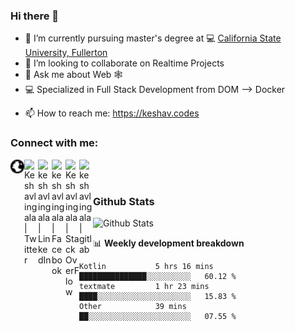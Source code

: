 ### Hi there 👋

- 🔭 I’m currently pursuing master's degree at 💻 [California State University, Fullerton](http://www.fullerton.edu/) 
- 👯 I’m looking to collaborate on Realtime Projects
- 💬 Ask me about Web 🕸
- 💻 Specialized in Full Stack Development from DOM --> Docker
<!-- - 🤔 I’m looking for help with ... -->
- 📫 How to reach me: https://keshav.codes
<!-- - 😄 Pronouns: ... -->
<!-- - ⚡ Fun fact:  -->



### Connect with me:

[<img align="left" alt="KeshavLingala" width="22px" src="https://raw.githubusercontent.com/iconic/open-iconic/master/svg/globe.svg" />][website]
[<img align="left" alt="Keshavlingala | Twitter" width="22px" src="https://cdn.jsdelivr.net/npm/simple-icons@v3/icons/twitter.svg" />][twitter]
[<img align="left" alt="keshavlingala | LinkedIn" width="22px" src="https://cdn.jsdelivr.net/npm/simple-icons@v3/icons/linkedin.svg" />][linkedin]
[<img align="left" alt="keshavlingala | Facebook" width="22px" src="https://cdn.jsdelivr.net/npm/simple-icons@3.4.1/icons/facebook.svg" />][Facebook]
[<img align="left" alt="Keshavlingala | StackOverFlow" width="22px" src="https://cdn.jsdelivr.net/npm/simple-icons@3.4.1/icons/stackoverflow.svg" />][StackOverFlow]
[<img align="left" alt="keshavlingala | gitlab" width="22px" src="https://cdn.jsdelivr.net/npm/simple-icons@3.4.1/icons/gitlab.svg" />][gitlab]
<br/><br/>

### Github Stats
![Github Stats](https://github-readme-stats.vercel.app/api?username=keshavlingala&show_icons=true&theme=dracula)


[website]: https://keshavlingala.github.io
[twitter]: https://twitter.com/keshavlingala
[linkedin]: https://www.linkedin.com/in/keshavlingala
[Facebook]: https://www.facebook.com/keshavlingala
[StackOverFlow]: https://stackoverflow.com/users/10281472/keshav-reddy
[gitlab]: https://gitlab.com/keshavlingala

📊 **Weekly development breakdown**

<!--START_SECTION:waka-->

```text
Kotlin           5 hrs 16 mins   ███████████████░░░░░░░░░░   60.12 %
textmate         1 hr 23 mins    ████░░░░░░░░░░░░░░░░░░░░░   15.83 %
Other            39 mins         ██░░░░░░░░░░░░░░░░░░░░░░░   07.55 %
```

<!--END_SECTION:waka-->
